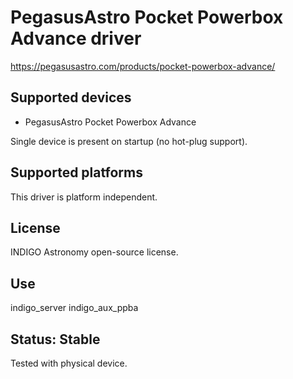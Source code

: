 # PegasusAstro Pocket Powerbox Advance driver

https://pegasusastro.com/products/pocket-powerbox-advance/

## Supported devices
* PegasusAstro Pocket Powerbox Advance

Single device is present on startup (no hot-plug support).

## Supported platforms

This driver is platform independent.

## License

INDIGO Astronomy open-source license.

## Use

indigo_server indigo_aux_ppba

## Status: Stable

Tested with physical device.
